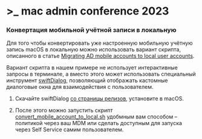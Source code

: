 # \>_  mac admin conference 2023

### Конвертация мобильной учётной записи в локальную

Для того чтобы конвертировать уже настроенную мобильную учётную запись macOS в локальную можно использовать вариант скрипта, описанного в статье [Migrating AD mobile accounts to local user accounts](https://derflounder.wordpress.com/2016/12/21/migrating-ad-mobile-accounts-to-local-user-accounts/).

Вариант скрипта в нашем примере не использует интерактивные запросы в терминале, а вместо этого может использовать специальный инструмент [swiftDialog](https://github.com/swiftDialog/swiftDialog), позволяющий отображать кастомные диалоговые окна для взаимодействия с пользователем.

1. Скачайте swiftDialog [со страницы релизов](https://github.com/swiftDialog/swiftDialog/releases), установите в macOS.

2. После этого можно запустить скрипт [convert_mobile_account_to_local.sh](https://github.com/ya-appleinfra/macadminconference-2023/blob/main/03%20-%20mobile%20account%20convertion%20example/convert_mobile_account_to_local.sh) удобмным вам способом – политикой через ваш MDM или сделать доступным для запуска через Self Service самим пользователем.
